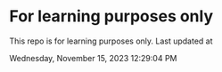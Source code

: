 # For learning purposes only
This repo is for learning purposes only.
Last updated at

Wednesday, November 15, 2023 12:29:04 PM

